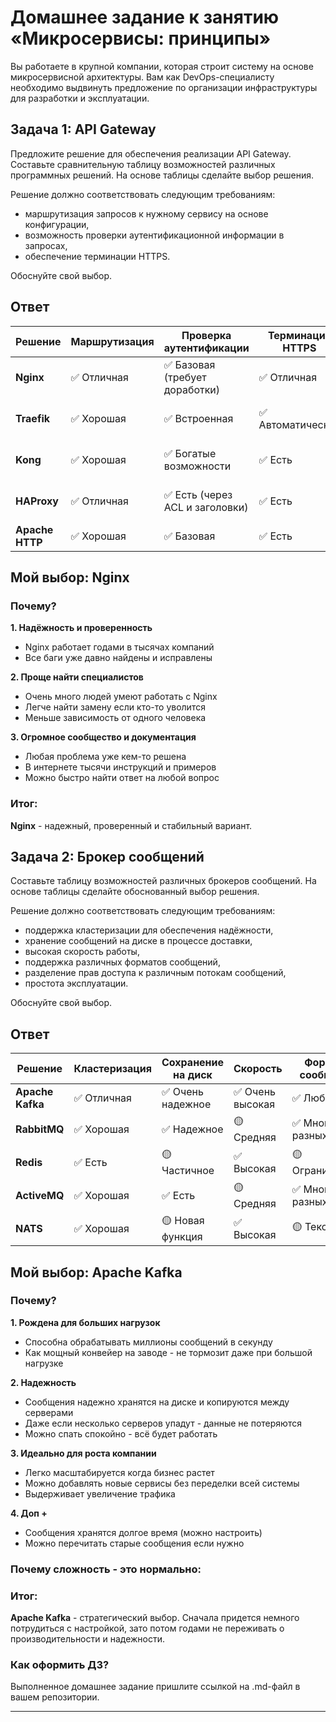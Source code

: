 
# Домашнее задание к занятию «Микросервисы: принципы»

Вы работаете в крупной компании, которая строит систему на основе микросервисной архитектуры.
Вам как DevOps-специалисту необходимо выдвинуть предложение по организации инфраструктуры для разработки и эксплуатации.

## Задача 1: API Gateway 

Предложите решение для обеспечения реализации API Gateway. Составьте сравнительную таблицу возможностей различных программных решений. На основе таблицы сделайте выбор решения.

Решение должно соответствовать следующим требованиям:
- маршрутизация запросов к нужному сервису на основе конфигурации,
- возможность проверки аутентификационной информации в запросах,
- обеспечение терминации HTTPS.

Обоснуйте свой выбор.

## Ответ

| Решение | Маршрутизация | Проверка аутентификации | Терминация HTTPS | Простота настройки | Примечания |
|---------|---------------|------------------------|------------------|-------------------|------------|
| **Nginx** | ✅ Отличная | ✅ Базовая (требует доработки) | ✅ Отличная | 🟡 Средняя | Проверено годами, очень надежный |
| **Traefik** | ✅ Хорошая | ✅ Встроенная | ✅ Автоматическая | ✅ Очень простая | Современный, сам настраивается |
| **Kong** | ✅ Хорошая | ✅ Богатые возможности | ✅ Есть | 🟡 Средняя | Специально для API, много доп. функций |
| **HAProxy** | ✅ Отличная | ✅ Есть (через ACL и заголовки) | ✅ Есть | 🟡 Средняя | Очень быстрый, но сложноват |
| **Apache HTTP** | ✅ Хорошая | ✅ Базовая | ✅ Есть | ❌ Сложная | Мощный, но тяжелый |

## Мой выбор: **Nginx**

### Почему?

**1. Надёжность и проверенность**
- Nginx работает годами в тысячах компаний
- Все баги уже давно найдены и исправлены

**2. Проще найти специалистов**
- Очень много людей умеют работать с Nginx
- Легче найти замену если кто-то уволится
- Меньше зависимость от одного человека

**3. Огромное сообщество и документация**
- Любая проблема уже кем-то решена
- В интернете тысячи инструкций и примеров
- Можно быстро найти ответ на любой вопрос

### Итог:
**Nginx** - надежный, проверенный и стабильный вариант. 



## Задача 2: Брокер сообщений

Составьте таблицу возможностей различных брокеров сообщений. На основе таблицы сделайте обоснованный выбор решения.

Решение должно соответствовать следующим требованиям:
- поддержка кластеризации для обеспечения надёжности,
- хранение сообщений на диске в процессе доставки,
- высокая скорость работы,
- поддержка различных форматов сообщений,
- разделение прав доступа к различным потокам сообщений,
- простота эксплуатации.

Обоснуйте свой выбор.

## Ответ
| Решение | Кластеризация | Сохранение на диск | Скорость | Форматы сообщений | Права доступа | Простота эксплуатации |
|---------|---------------|-------------------|----------|------------------|---------------|---------------------|
| **Apache Kafka** | ✅ Отличная | ✅ Очень надежное | ✅ Очень высокая | ✅ Любые | ✅ Гибкие | ❌ Сложная |
| **RabbitMQ** | ✅ Хорошая | ✅ Надежное | 🟡 Средняя | ✅ Много разных | ✅ Гибкие | 🟡 Средняя |
| **Redis** | ✅ Есть | 🟡 Частичное | ✅ Высокая | 🟡 Ограниченные | 🟡 Базовые | ✅ Простая |
| **ActiveMQ** | ✅ Хорошая | ✅ Есть | 🟡 Средняя | ✅ Много разных | ✅ Есть | 🟡 Средняя |
| **NATS** | ✅ Хорошая | 🟡 Новая функция | ✅ Высокая | 🟡 Текст | 🟡 Базовые | ✅ Простая |

## Мой выбор: **Apache Kafka**

### Почему?

**1. Рождена для больших нагрузок**
- Способна обрабатывать миллионы сообщений в секунду
- Как мощный конвейер на заводе - не тормозит даже при большой нагрузке

**2. Надежность**
- Сообщения надежно хранятся на диске и копируются между серверами
- Даже если несколько серверов упадут - данные не потеряются
- Можно спать спокойно - всё будет работать

**3. Идеально для роста компании**
- Легко масштабируется когда бизнес растет
- Можно добавлять новые сервисы без переделки всей системы
- Выдерживает увеличение трафика

**4. Доп +**
- Сообщения хранятся долгое время (можно настроить)
- Можно перечитать старые сообщения если нужно

### Почему сложность - это нормально:



### Итог:
**Apache Kafka** - стратегический выбор. Сначала придется немного потрудиться с настройкой, зато потом годами не переживать о производительности и надежности.

### Как оформить ДЗ?

Выполненное домашнее задание пришлите ссылкой на .md-файл в вашем репозитории.

---
